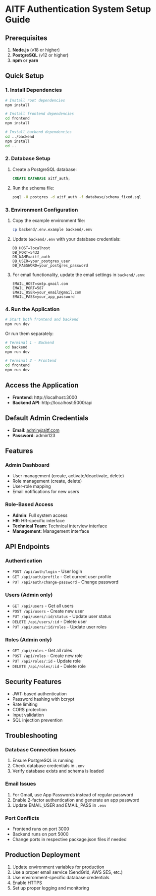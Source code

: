 # AITF Authentication System Setup Guide

## Prerequisites

1. **Node.js** (v18 or higher)
2. **PostgreSQL** (v12 or higher)
3. **npm** or **yarn**

## Quick Setup

### 1. Install Dependencies

```bash
# Install root dependencies
npm install

# Install frontend dependencies
cd frontend
npm install

# Install backend dependencies
cd ../backend
npm install
cd ..
```

### 2. Database Setup

1. Create a PostgreSQL database:
   ```sql
   CREATE DATABASE aitf_auth;
   ```

2. Run the schema file:
   ```bash
   psql -U postgres -d aitf_auth -f database/schema_fixed.sql
   ```

### 3. Environment Configuration

1. Copy the example environment file:
   ```bash
   cp backend/.env.example backend/.env
   ```

2. Update `backend/.env` with your database credentials:
   ```env
   DB_HOST=localhost
   DB_PORT=5432
   DB_NAME=aitf_auth
   DB_USER=your_postgres_user
   DB_PASSWORD=your_postgres_password
   ```

3. For email functionality, update the email settings in `backend/.env`:
   ```env
   EMAIL_HOST=smtp.gmail.com
   EMAIL_PORT=587
   EMAIL_USER=your_email@gmail.com
   EMAIL_PASS=your_app_password
   ```

### 4. Run the Application

```bash
# Start both frontend and backend
npm run dev
```

Or run them separately:

```bash
# Terminal 1 - Backend
cd backend
npm run dev

# Terminal 2 - Frontend
cd frontend
npm run dev
```

## Access the Application

- **Frontend**: http://localhost:3000
- **Backend API**: http://localhost:5000/api

## Default Admin Credentials

- **Email**: admin@aitf.com
- **Password**: admin123

## Features

### Admin Dashboard
- User management (create, activate/deactivate, delete)
- Role management (create, delete)
- User-role mapping
- Email notifications for new users

### Role-Based Access
- **Admin**: Full system access
- **HR**: HR-specific interface
- **Technical Team**: Technical interview interface
- **Management**: Management interface

## API Endpoints

### Authentication
- `POST /api/auth/login` - User login
- `GET /api/auth/profile` - Get current user profile
- `PUT /api/auth/change-password` - Change password

### Users (Admin only)
- `GET /api/users` - Get all users
- `POST /api/users` - Create new user
- `PUT /api/users/:id/status` - Update user status
- `DELETE /api/users/:id` - Delete user
- `PUT /api/users/:id/roles` - Update user roles

### Roles (Admin only)
- `GET /api/roles` - Get all roles
- `POST /api/roles` - Create new role
- `PUT /api/roles/:id` - Update role
- `DELETE /api/roles/:id` - Delete role

## Security Features

- JWT-based authentication
- Password hashing with bcrypt
- Rate limiting
- CORS protection
- Input validation
- SQL injection prevention

## Troubleshooting

### Database Connection Issues
1. Ensure PostgreSQL is running
2. Check database credentials in `.env`
3. Verify database exists and schema is loaded

### Email Issues
1. For Gmail, use App Passwords instead of regular password
2. Enable 2-factor authentication and generate an app password
3. Update EMAIL_USER and EMAIL_PASS in `.env`

### Port Conflicts
- Frontend runs on port 3000
- Backend runs on port 5000
- Change ports in respective package.json files if needed

## Production Deployment

1. Update environment variables for production
2. Use a proper email service (SendGrid, AWS SES, etc.)
3. Use environment-specific database credentials
4. Enable HTTPS
5. Set up proper logging and monitoring